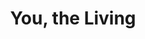 ---
title: "You, the Living"

year: 2007

director: "Roy Andersson"

summary: "A rhapsodic exposé of life that could be the love child of Edward Hopper and Gary Larson"

comment: "Would you like to turn on a movie and see something you didn't expect but it's awesome? Something tells me this fits perfectly with the Viennese sense of humor"

image: "https://24.media.tumblr.com/tumblr_mcx7nzRvEy1qedb29o1_500.gif"

imdb: "https://www.imdb.com/title/tt0445336/"

quotes: 
  - "Nobody understands me!"
  - "Spending hour after hour in therapy, trying to make a mean person happy... There's no point. You can't do it. I've stopped doing it. These days, I just prescribe pills. The stronger, the better."
---